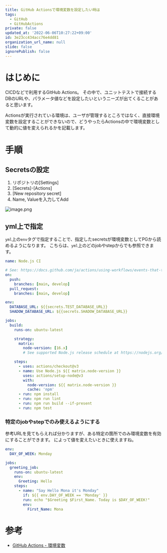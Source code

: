```yaml
---
title: GitHub Actionsで環境変数を設定したい時は
tags:
  - GitHub
  - GitHubActions
private: false
updated_at: '2022-06-06T10:27:22+09:00'
id: 3e23cc434acc76e4dd81
organization_url_name: null
slide: false
ignorePublish: false
---
```

# はじめに

CICDなどで利用するGitHub Actions。
その中で、ユニットテストで接続するDBのURLや、パラメータ値などを設定したいというニーズが出てくることがあると思います。

Actionsが実行されている環境は、ユーザが管理するところではなく、直接環境変数を設定することができないので、どうやったらActionsの中で環境変数として動的に値を変えられるかを記載します。

# 手順

## Secretsの設定

1. リポジトリの[Settings]
1. [Secrets]-[Actions]
1. [New repository secret]
1. Name, Valueを入力してAdd

![image.png](https://qiita-image-store.s3.ap-northeast-1.amazonaws.com/0/647946/988cc568-078a-55f2-61e7-89fc8bca2efb.png)

## yml上で指定

`yml`上の`env`タグで指定することで、指定したsecretsが環境変数としてPGから読めるようになります。
こちらは、`yml`上のどのjobやstepからでも参照できます。


```.github/workflows/ci.yml
name: Node.js CI

# See: https://docs.github.com/ja/actions/using-workflows/events-that-trigger-workflows
on:
  push:
    branches: [main, develop]
  pull_request:
    branches: [main, develop]

env:
  DATABASE_URL: ${{secrets.TEST_DATABASE_URL}}
  SHADOW_DATABASE_URL: ${{secrets.SHADOW_DATABASE_URL}}

jobs:
  build:
    runs-on: ubuntu-latest

    strategy:
      matrix:
        node-version: [16.x]
        # See supported Node.js release schedule at https://nodejs.org/en/about/releases/

    steps:
      - uses: actions/checkout@v3
      - name: Use Node.js ${{ matrix.node-version }}
        uses: actions/setup-node@v3
        with:
          node-version: ${{ matrix.node-version }}
          cache: 'npm'
      - run: npm install
      - run: npm run lint
      - run: npm run build --if-present
      - run: npm test
```

### 特定のjobやstepでのみ使えるようにする

参考URLを見てもらえれば分かりますが、ある特定の箇所でのみ環境変数を有効にすることができます。
によって値を変えたいときに使えますね。

```yml
env:
  DAY_OF_WEEK: Monday

jobs:
  greeting_job:
    runs-on: ubuntu-latest
    env:
      Greeting: Hello
    steps:
      - name: "Say Hello Mona it's Monday"
        if: ${{ env.DAY_OF_WEEK == 'Monday' }}
        run: echo "$Greeting $First_Name. Today is $DAY_OF_WEEK!"
        env:
          First_Name: Mona
```


# 参考

- [GitHub Actions - 環境変数](https://docs.github.com/ja/actions/learn-github-actions/environment-variables)
